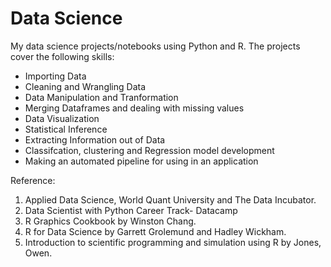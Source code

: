 # Data Science
My data science projects/notebooks using Python and R. The projects cover the following skills:
* Importing Data
* Cleaning and Wrangling Data
* Data Manipulation and Tranformation
* Merging Dataframes and dealing with missing values
* Data Visualization
* Statistical Inference
* Extracting Information out of Data
* Classifcation, clustering and Regression model development
* Making an automated pipeline for using in an application

Reference:
1. Applied Data Science, World Quant University and The Data Incubator.
2. Data Scientist with Python Career Track- Datacamp
3. R Graphics Cookbook by Winston Chang.
4. R for Data Science by Garrett Grolemund and Hadley Wickham.
5. Introduction to scientific programming and simulation using R by Jones, Owen.
 
